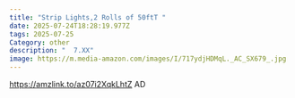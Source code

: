 ```yaml
---
title: "Strip Lights,2 Rolls of 50ftT "
date: 2025-07-24T18:28:19.977Z
tags: 2025-07-25
Category: other
description: "  7.XX"
image: https://m.media-amazon.com/images/I/717ydjHDMqL._AC_SX679_.jpg
---
```

https://amzlink.to/az07i2XqkLhtZ   AD
